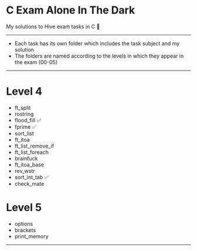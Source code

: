 # C Exam Alone In The Dark
My solutions to Hive exam tasks in C 🐝

---
-	Each task has its own folder which includes the task subject and my solution
-	The folders are named according to the levels in which they appear in the exam (00-05)
---

# Level 4

- ft_split
- rostring
- flood_fill ✅
- fprime ✅
- sort_list
- ft_itoa
- ft_list_remove_if
- ft_list_foreach
- brainfuck
- ft_itoa_base
- rev_wstr
- sort_int_tab ✅
- check_mate

# Level 5

- options
- brackets
- print_memory

---
